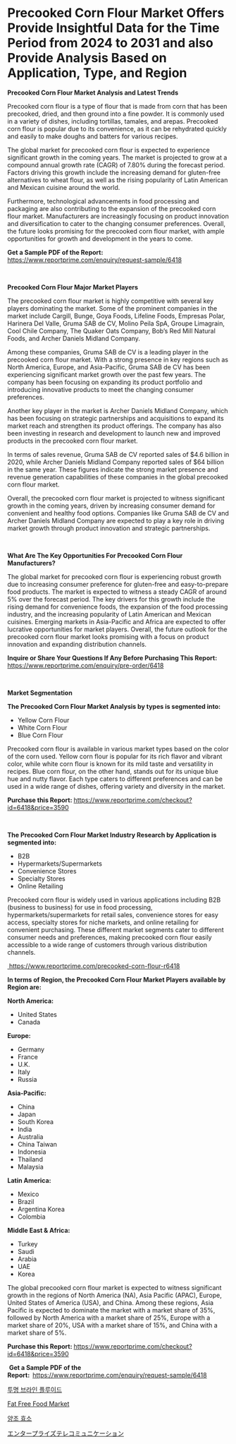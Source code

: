<p><h1>Precooked Corn Flour Market Offers Provide Insightful Data for the Time Period from 2024 to 2031 and also Provide Analysis Based on Application, Type, and Region</h1></p><p><strong>Precooked Corn Flour Market Analysis and Latest Trends</strong></p>
<p><p>Precooked corn flour is a type of flour that is made from corn that has been precooked, dried, and then ground into a fine powder. It is commonly used in a variety of dishes, including tortillas, tamales, and arepas. Precooked corn flour is popular due to its convenience, as it can be rehydrated quickly and easily to make doughs and batters for various recipes.</p><p>The global market for precooked corn flour is expected to experience significant growth in the coming years. The market is projected to grow at a compound annual growth rate (CAGR) of 7.80% during the forecast period. Factors driving this growth include the increasing demand for gluten-free alternatives to wheat flour, as well as the rising popularity of Latin American and Mexican cuisine around the world.</p><p>Furthermore, technological advancements in food processing and packaging are also contributing to the expansion of the precooked corn flour market. Manufacturers are increasingly focusing on product innovation and diversification to cater to the changing consumer preferences. Overall, the future looks promising for the precooked corn flour market, with ample opportunities for growth and development in the years to come.</p></p>
<p><strong>Get a Sample PDF of the Report:&nbsp;</strong> <a href="https://www.reportprime.com/enquiry/request-sample/6418">https://www.reportprime.com/enquiry/request-sample/6418</a></p>
<p>&nbsp;</p>
<p><strong>Precooked Corn Flour Major Market Players</strong></p>
<p><p>The precooked corn flour market is highly competitive with several key players dominating the market. Some of the prominent companies in the market include Cargill, Bunge, Goya Foods, Lifeline Foods, Empresas Polar, Harinera Del Valle, Gruma SAB de CV, Molino Peila SpA, Groupe Limagrain, Cool Chile Company, The Quaker Oats Company, Bob’s Red Mill Natural Foods, and Archer Daniels Midland Company.</p><p>Among these companies, Gruma SAB de CV is a leading player in the precooked corn flour market. With a strong presence in key regions such as North America, Europe, and Asia-Pacific, Gruma SAB de CV has been experiencing significant market growth over the past few years. The company has been focusing on expanding its product portfolio and introducing innovative products to meet the changing consumer preferences.</p><p>Another key player in the market is Archer Daniels Midland Company, which has been focusing on strategic partnerships and acquisitions to expand its market reach and strengthen its product offerings. The company has also been investing in research and development to launch new and improved products in the precooked corn flour market.</p><p>In terms of sales revenue, Gruma SAB de CV reported sales of $4.6 billion in 2020, while Archer Daniels Midland Company reported sales of $64 billion in the same year. These figures indicate the strong market presence and revenue generation capabilities of these companies in the global precooked corn flour market.</p><p>Overall, the precooked corn flour market is projected to witness significant growth in the coming years, driven by increasing consumer demand for convenient and healthy food options. Companies like Gruma SAB de CV and Archer Daniels Midland Company are expected to play a key role in driving market growth through product innovation and strategic partnerships.</p></p>
<p>&nbsp;</p>
<p><strong>What Are The Key Opportunities For Precooked Corn Flour Manufacturers?</strong></p>
<p><p>The global market for precooked corn flour is experiencing robust growth due to increasing consumer preference for gluten-free and easy-to-prepare food products. The market is expected to witness a steady CAGR of around 5% over the forecast period. The key drivers for this growth include the rising demand for convenience foods, the expansion of the food processing industry, and the increasing popularity of Latin American and Mexican cuisines. Emerging markets in Asia-Pacific and Africa are expected to offer lucrative opportunities for market players. Overall, the future outlook for the precooked corn flour market looks promising with a focus on product innovation and expanding distribution channels.</p></p>
<p><strong>Inquire or Share Your Questions If Any Before Purchasing This Report:</strong> <a href="https://www.reportprime.com/enquiry/pre-order/6418">https://www.reportprime.com/enquiry/pre-order/6418</a></p>
<p>&nbsp;</p>
<p><strong>Market Segmentation</strong></p>
<p><strong>The Precooked Corn Flour Market Analysis by types is segmented into:</strong></p>
<p><ul><li>Yellow Corn Flour</li><li>White Corn Flour</li><li>Blue Corn Flour</li></ul></p>
<p><p>Precooked corn flour is available in various market types based on the color of the corn used. Yellow corn flour is popular for its rich flavor and vibrant color, while white corn flour is known for its mild taste and versatility in recipes. Blue corn flour, on the other hand, stands out for its unique blue hue and nutty flavor. Each type caters to different preferences and can be used in a wide range of dishes, offering variety and diversity in the market.</p></p>
<p><strong>Purchase this Report:&nbsp;</strong><a href="https://www.reportprime.com/checkout?id=6418&price=3590">https://www.reportprime.com/checkout?id=6418&price=3590</a></p>
<p>&nbsp;</p>
<p><strong>The Precooked Corn Flour Market Industry Research by Application is segmented into:</strong></p>
<p><ul><li>B2B</li><li>Hypermarkets/Supermarkets</li><li>Convenience Stores</li><li>Specialty Stores</li><li>Online Retailing</li></ul></p>
<p><p>Precooked corn flour is widely used in various applications including B2B (business to business) for use in food processing, hypermarkets/supermarkets for retail sales, convenience stores for easy access, specialty stores for niche markets, and online retailing for convenient purchasing. These different market segments cater to different consumer needs and preferences, making precooked corn flour easily accessible to a wide range of customers through various distribution channels.</p></p>
<p><a href="https://www.reportprime.com/precooked-corn-flour-r6418">&nbsp;https://www.reportprime.com/precooked-corn-flour-r6418</a></p>
<p><strong>In terms of Region, the Precooked Corn Flour Market Players available by Region are:</strong></p>
<p>
    <p> <strong> North America: </strong>
        <ul>
            <li>United States</li>
            <li>Canada</li>
        </ul>
        </p> 
    <p> <strong> Europe: </strong>
        <ul>
            <li>Germany</li>
            <li>France</li>
            <li>U.K.</li>
            <li>Italy</li>
            <li>Russia</li>
        </ul>
        </p> 
    <p> <strong> Asia-Pacific: </strong>
        <ul>
            <li>China</li>
            <li>Japan</li>
            <li>South Korea</li>
            <li>India</li>
            <li>Australia</li>
            <li>China Taiwan</li>
            <li>Indonesia</li>
            <li>Thailand</li>
            <li>Malaysia</li>
        </ul>
        </p> 
    <p> <strong> Latin America: </strong>
        <ul>
            <li>Mexico</li>
            <li>Brazil</li>
            <li>Argentina Korea</li>
            <li>Colombia</li>
        </ul>
        </p> 
    <p> <strong> Middle East & Africa: </strong>
        <ul>
            <li>Turkey</li>
            <li>Saudi</li>
            <li>Arabia</li>
            <li>UAE</li>
            <li>Korea</li>
        </ul>
    </p>
    </p>
<p><p>The global precooked corn flour market is expected to witness significant growth in the regions of North America (NA), Asia Pacific (APAC), Europe, United States of America (USA), and China. Among these regions, Asia Pacific is expected to dominate the market with a market share of 35%, followed by North America with a market share of 25%, Europe with a market share of 20%, USA with a market share of 15%, and China with a market share of 5%.</p></p>
<p><strong>Purchase this Report: </strong><a href="https://www.reportprime.com/checkout?id=6418&price=3590">https://www.reportprime.com/checkout?id=6418&price=3590</a></p>
<p>&nbsp;<strong>Get a Sample PDF of the Report:&nbsp;&nbsp;</strong><a href="https://www.reportprime.com/enquiry/request-sample/6418">https://www.reportprime.com/enquiry/request-sample/6418</a></p>
<p><strong></strong></p>
<p><p><a href="https://github.com/TimmyMann6767/Market-Research-Report-List-1/blob/main/665837417645.md">투명 브라인 플루이드</a></p><p><a href="https://github.com/Airanohannonzb68e5pb53oc1/Market-Research-Report-List-1/blob/main/fat-free-food-market.md">Fat Free Food Market</a></p><p><a href="https://github.com/JeromeRtyau89966/Market-Research-Report-List-1/blob/main/745678617646.md">양조 효소</a></p><p><a href="https://github.com/AriMuller2009/Market-Research-Report-List-1/blob/main/132136318871.md">エンタープライズテレコミュニケーション</a></p></p>
